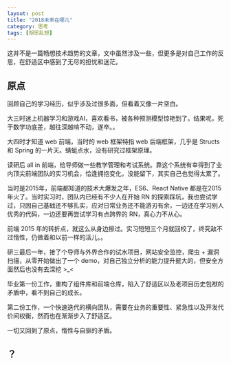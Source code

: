 ```yaml
---
layout: post
title: "2018未来在哪儿"
category: 思考
tags: [胡思乱想]
---
```


这并不是一篇畅想技术趋势的文章，文中虽然涉及一些，但更多是对自己工作的反思，在舒适区中感到了无尽的担忧和迷茫。

<!-- more -->

## 原点

回顾自己的学习经历，似乎涉及过很多面，但看着又像一片空白。

大三时迷上机器学习和游戏AI，喜欢看书，被各种预测模型惊艳到了。结果呢，死于数学功底差，越往深越啃不动，遂卒。。

大四时才知道 web 前端，当时的 web 框架特指 web 后端框架，几乎是 Structs 和 Spring 的一片天。蜻蜓点水，没有研究过框架原理。

读研后 all in 前端，给导师做一些教学管理和考试系统。靠这个系统有幸得到了业内顶尖前端团队的实习机会，恰逢拥抱变化，没能留下，其实自己也觉得太累了。

当时是2015年，前端都知道的技术大爆发之年，ES6、React Native 都是在2015年火了。当时实习时，团队内已经有不少人在开始 RN 的探索踩坑，我也尝试学过，只因自己基础还不够扎实，应对日常业务还不能游刃有余，一边还在学习别人优秀的代码，一边还要再尝试学习有点跨界的 RN，真心力不从心。

前端 2015 年的转折点，就这么从身边擦过。实习短短三个月就回校了，终究敌不过惰性，仍做着和以前一样的活儿。。

研三最后一年，接了个导师与外界合作的试水项目，网站安全监控，爬虫 + 漏洞扫描，从零开始做出了一个 demo，对自己独立分析的能力提升挺大的，但安全方面然后也没有去深挖 >_<

毕业第一份工作，重构了组件库和前端仓库，陷入了舒适区以及老项目历史包袱的矛盾中，看不到自己的成长。

第二份工作，一个快速迭代的横向团队，需要在业务的重要性、紧急性以及开发代价间权衡，然而也在渐渐步入了舒适区。

一切又回到了原点，惰性与自驱的矛盾。



## ？